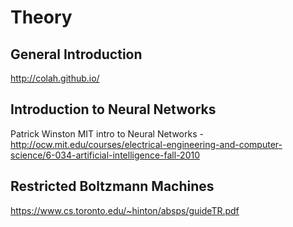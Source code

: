 # Theory

## General Introduction

http://colah.github.io/

## Introduction to Neural Networks

Patrick Winston MIT intro to Neural Networks - http://ocw.mit.edu/courses/electrical-engineering-and-computer-science/6-034-artificial-intelligence-fall-2010


## Restricted Boltzmann Machines

https://www.cs.toronto.edu/~hinton/absps/guideTR.pdf
